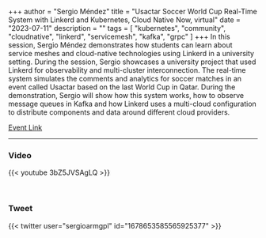 +++
author = "Sergio Méndez"
title = "Usactar Soccer World Cup Real-Time System with Linkerd and Kubernetes, Cloud Native Now, virtual"
date = "2023-07-11"
description = ""
tags = [
    "kubernetes",
    "community",
    "cloudnative",
    "linkerd",
    "servicemesh",
    "kafka",
    "grpc"
]
+++
In this session, Sergio Méndez demonstrates how students can learn about service meshes and cloud-native technologies using Linkerd in a university setting.
During the session, Sergio showcases a university project that used Linkerd for observability and multi-cluster interconnection. The real-time system simulates the comments and analytics for soccer matches in an event called Usactar based on the last World Cup in Qatar.
During the demonstration, Sergio will show how this system works, how to observe message queues in Kafka and how Linkerd uses a multi-cloud configuration to distribute components and data around different cloud providers.

[Event Link](https://www.techstrongevents.com/cloud-native-now-2023/speakers?page=1)
<!--more-->
---
### Video

{{< youtube 3bZ5JVSAgLQ >}}

<br>

### Tweet

{{< twitter user="sergioarmgpl" id="1678653585565925377" >}}